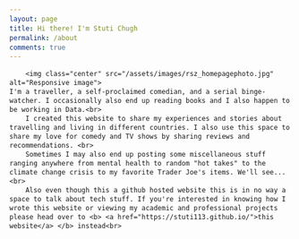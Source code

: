 ```yaml
---
layout: page
title: Hi there! I'm Stuti Chugh
permalink: /about
comments: true
---
```


<div class="row justify-content-between">
<div class="col-md-8 pr-5">

<p>

<!-- This website is built with Jekyll and Mediumish template for Jekyll. It's for demonstration purposes, no real content can be found. Mediumish template for Jekyll is compatible with Github pages, in fact even this demo is created with Github Pages and hosted with Github. -->


	 	<img class="center" src="/assets/images/rsz_homepagephoto.jpg" alt="Responsive image">
	I'm a traveller, a self-proclaimed comedian, and a serial binge-watcher. I occasionally also end up reading books and I also happen to be working in Data.<br>
		I created this website to share my experiences and stories about travelling and living in different countries. I also use this space to share my love for comedy and TV shows by sharing reviews and recommendations. <br>
		Sometimes I may also end up posting some miscellaneous stuff ranging anywhere from mental health to random "hot takes" to the climate change crisis to my favorite Trader Joe's items. We'll see... <br>
		Also even though this a github hosted website this is in no way a space to talk about tech stuff. If you're interested in knowing how I wrote this website or viewing my academic and professional projects please head over to <b> <a href="https://stuti113.github.io/">this website</a> </b> instead<br>

</p>

<!-- <p class="mb-5"><img class="shadow-lg" src="{{site.baseurl}}/assets/images/mediumish-jekyll-template.png" alt="jekyll template mediumish" /></p>
<h4>Documentation</h4>

<p>Please, read the docs <a href="https://bootstrapstarter.com/bootstrap-templates/template-mediumish-bootstrap-jekyll/">here</a>.</p>

<h4>Questions or bug reports?</h4>

<p>Head over to our <a href="https://github.com/wowthemesnet/mediumish-theme-jekyll">Github repository</a>!</p>

</div>

<div class="col-md-4">

<div class="sticky-top sticky-top-80">
<h5>Buy me a coffee</h5>

<p>Thank you for your support! Your donation helps me to maintain and improve <a target="_blank" href="https://github.com/wowthemesnet/mediumish-theme-jekyll">Mediumish <i class="fab fa-github"></i></a>.</p>

<a target="_blank" href="https://www.wowthemes.net/donate/" class="btn btn-danger">Buy me a coffee</a> <a target="_blank" href="https://bootstrapstarter.com/bootstrap-templates/template-mediumish-bootstrap-jekyll/" class="btn btn-warning">Documentation</a>

</div>
</div>
</div> -->
